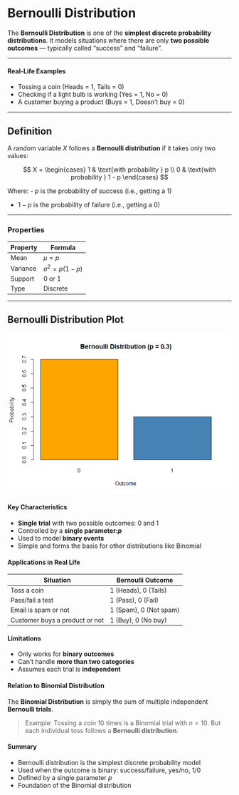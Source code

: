 <script type="text/javascript" async
    src="https://polyfill.io/v3/polyfill.min.js?features=es6">
</script>
<script type="text/javascript" async
    src="https://cdnjs.cloudflare.com/ajax/libs/mathjax/3.2.0/es5/tex-mml-chtml.js">
</script>

# Bernoulli Distribution

The **Bernoulli Distribution** is one of the **simplest discrete
probability distributions**. It models situations where there are only
**two possible outcomes** — typically called “success” and “failure”.

------------------------------------------------------------------------

#### Real-Life Examples

-   Tossing a coin (Heads = 1, Tails = 0)  
-   Checking if a light bulb is working (Yes = 1, No = 0)  
-   A customer buying a product (Buys = 1, Doesn’t buy = 0)

------------------------------------------------------------------------

## Definition

A random variable *X* follows a **Bernoulli distribution** if it takes
only two values:

$$
X = 
\begin{cases} 
1 & \text{with probability } p \\
0 & \text{with probability } 1 - p 
\end{cases}
$$

Where: - *p* is the probability of success (i.e., getting a 1)  
- 1 − *p* is the probability of failure (i.e., getting a 0)

------------------------------------------------------------------------

### Properties

<table>
<thead>
<tr>
<th>Property</th>
<th>Formula</th>
</tr>
</thead>
<tbody>
<tr>
<td>Mean</td>
<td><span class="math inline"><em>μ</em> = <em>p</em></span></td>
</tr>
<tr>
<td>Variance</td>
<td><span
class="math inline"><em>σ</em><sup>2</sup> = <em>p</em>(1 − <em>p</em>)</span></td>
</tr>
<tr>
<td>Support</td>
<td>0 or 1</td>
</tr>
<tr>
<td>Type</td>
<td>Discrete</td>
</tr>
</tbody>
</table>

------------------------------------------------------------------------

## Bernoulli Distribution Plot

![](Bernoulli-Distribution_files/figure-markdown_strict/unnamed-chunk-1-1.png)

#### Key Characteristics

-   **Single trial** with two possible outcomes: 0 and 1
-   Controlled by a **single parameter:*p***
-   Used to model **binary events**
-   Simple and forms the basis for other distributions like Binomial

#### Applications in Real Life

<table>
<thead>
<tr>
<th>Situation</th>
<th>Bernoulli Outcome</th>
</tr>
</thead>
<tbody>
<tr>
<td>Toss a coin</td>
<td>1 (Heads), 0 (Tails)</td>
</tr>
<tr>
<td>Pass/fail a test</td>
<td>1 (Pass), 0 (Fail)</td>
</tr>
<tr>
<td>Email is spam or not</td>
<td>1 (Spam), 0 (Not spam)</td>
</tr>
<tr>
<td>Customer buys a product or not</td>
<td>1 (Buy), 0 (No buy)</td>
</tr>
</tbody>
</table>

#### Limitations

-   Only works for **binary outcomes**
-   Can’t handle **more than two categories**
-   Assumes each trial is **independent**

#### Relation to Binomial Distribution

The **Binomial Distribution** is simply the sum of multiple independent
**Bernoulli trials**.

> Example: Tossing a coin 10 times is a Binomial trial with *n* = 10.
> But each individual toss follows a **Bernoulli distribution**.

#### Summary

-   Bernoulli distribution is the simplest discrete probability model
-   Used when the outcome is binary: success/failure, yes/no, 1/0
-   Defined by a single parameter *p*
-   Foundation of the Binomial distribution
